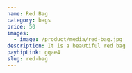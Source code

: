 ```yaml
---
name: Red Bag
category: bags
price: 50
images:
  - image: /product/media/red-bag.jpg
description: It is a beautiful red bag
payhipLink: gqae4
slug: red-bag
---
```

